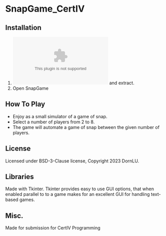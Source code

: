 # SnapGame_CertIV
 
## Installation

1. ![Download zip](https://github.com/DornLU/SnapGame_CertIV/archive/refs/heads/main.zip) and extract.
2. Open SnapGame

## How To Play

- Enjoy as a small simulator of a game of snap.
- Select a number of players from 2 to 8.
- The game will automate a game of snap between the given number of players.

## License

Licensed under BSD-3-Clause license, Copyright 2023 DornLU.

## Libraries

Made with Tkinter. Tkinter provides easy to use GUI options, that when enabled parallel to to a game makes for an excellent GUI for handling text-based games.

## Misc.

Made for submission for CertIV Programming
